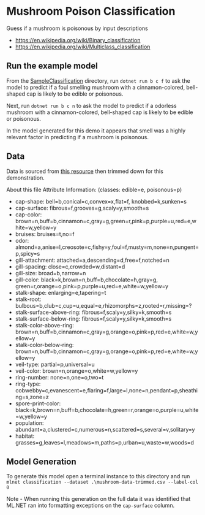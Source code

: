# Mushroom Poison Classification

Guess if a mushroom is poisonous by input descriptions

  - https://en.wikipedia.org/wiki/Binary_classification
  - https://en.wikipedia.org/wiki/Multiclass_classification

## Run the example model

From the [SampleClassification](./SampleClassification/) directory, run `dotnet run b c f` to ask the model to predict if a foul smelling mushroom with a cinnamon-colored, bell-shaped cap is likely to be edible or poisonous. 

Next, run `dotnet run b c n` to ask the model to predict if a odorless mushroom with a cinnamon-colored, bell-shaped cap is likely to be edible or poisonous. 

In the model generated for this demo it appears that smell was a highly relevant factor in predicting if a mushroom is poisonous.

## Data 

Data is sourced from [this resource](https://www.kaggle.com/datasets/uciml/mushroom-classification) then trimmed down for this demonstration.

About this file
Attribute Information: (classes: edible=e, poisonous=p)

- cap-shape: bell=b,conical=c,convex=x,flat=f, knobbed=k,sunken=s
- cap-surface: fibrous=f,grooves=g,scaly=y,smooth=s
- cap-color: brown=n,buff=b,cinnamon=c,gray=g,green=r,pink=p,purple=u,red=e,white=w,yellow=y
- bruises: bruises=t,no=f
- odor: almond=a,anise=l,creosote=c,fishy=y,foul=f,musty=m,none=n,pungent=p,spicy=s
- gill-attachment: attached=a,descending=d,free=f,notched=n
- gill-spacing: close=c,crowded=w,distant=d
- gill-size: broad=b,narrow=n
- gill-color: black=k,brown=n,buff=b,chocolate=h,gray=g, green=r,orange=o,pink=p,purple=u,red=e,white=w,yellow=y
- stalk-shape: enlarging=e,tapering=t
- stalk-root: bulbous=b,club=c,cup=u,equal=e,rhizomorphs=z,rooted=r,missing=?
- stalk-surface-above-ring: fibrous=f,scaly=y,silky=k,smooth=s
- stalk-surface-below-ring: fibrous=f,scaly=y,silky=k,smooth=s
- stalk-color-above-ring: brown=n,buff=b,cinnamon=c,gray=g,orange=o,pink=p,red=e,white=w,yellow=y
- stalk-color-below-ring: brown=n,buff=b,cinnamon=c,gray=g,orange=o,pink=p,red=e,white=w,yellow=y
- veil-type: partial=p,universal=u
- veil-color: brown=n,orange=o,white=w,yellow=y
- ring-number: none=n,one=o,two=t
- ring-type: cobwebby=c,evanescent=e,flaring=f,large=l,none=n,pendant=p,sheathing=s,zone=z
- spore-print-color: black=k,brown=n,buff=b,chocolate=h,green=r,orange=o,purple=u,white=w,yellow=y
- population: abundant=a,clustered=c,numerous=n,scattered=s,several=v,solitary=y
- habitat: grasses=g,leaves=l,meadows=m,paths=p,urban=u,waste=w,woods=d

## Model Generation

To generate this model open a terminal instance to this directory and run `mlnet classification --dataset .\mushroom-data-trimmed.csv --label-col 0`

Note - When running this generation on the full data it was identified that ML.NET ran into formatting exceptions on the `cap-surface` column.
